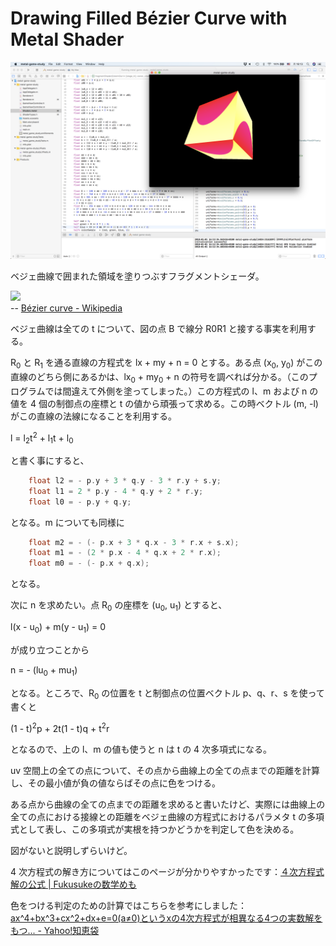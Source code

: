 # Drawing Filled Bézier Curve with Metal Shader

![](https://github.com/torus/metal-study/raw/master/metal-bezier.png)

ベジェ曲線で囲まれた領域を塗りつぶすフラグメントシェーダ。

![](https://upload.wikimedia.org/wikipedia/commons/8/89/Bézier_3_big.svg)\
-- [Bézier curve - Wikipedia](https://en.wikipedia.org/wiki/B%C3%A9zier_curve)

ベジェ曲線は全ての t について、図の点 B で線分 R0R1 と接する事実を利用する。

R<sub>0</sub> と R<sub>1</sub> を通る直線の方程式を lx + my + n = 0 とする。ある点 (x<sub>0</sub>, y<sub>0</sub>) がこの直線のどちら側にあるかは、lx<sub>0</sub> + my<sub>0</sub> + n の符号を調べれば分かる。（このプログラムでは間違えて外側を塗ってしまった。）この方程式の l、m および n の値を 4 個の制御点の座標と t の値から頑張って求める。この時ベクトル (m, -l) がこの直線の法線になることを利用する。

l = l<sub>2</sub>t<sup>2</sup> + l<sub>1</sub>t + l<sub>0</sub>

と書く事にすると、

```c++
    float l2 = - p.y + 3 * q.y - 3 * r.y + s.y;
    float l1 = 2 * p.y - 4 * q.y + 2 * r.y;
    float l0 = - p.y + q.y;
```

となる。m についても同様に

```c++
    float m2 = - (- p.x + 3 * q.x - 3 * r.x + s.x);
    float m1 = - (2 * p.x - 4 * q.x + 2 * r.x);
    float m0 = - (- p.x + q.x);
```

となる。

次に n を求めたい。点 R<sub>0</sub> の座標を (u<sub>0</sub>, u<sub>1</sub>) とすると、

l(x - u<sub>0</sub>) + m(y - u<sub>1</sub>) = 0

が成り立つことから

n = - (lu<sub>0</sub> + mu<sub>1</sub>)

となる。ところで、R<sub>0</sub> の位置を t と制御点の位置ベクトル p、q、r、s を使って書くと

(1 - t)<sup>2</sup>p + 2t(1 - t)q + t<sup>2</sup>r

となるので、上の l、m の値も使うと n は t の 4 次多項式になる。

uv 空間上の全ての点について、その点から曲線上の全ての点までの距離を計算し、その最小値が負の値ならばその点に色をつける。

ある点から曲線の全ての点までの距離を求めると書いたけど、実際には曲線上の全ての点における接線との距離をベジェ曲線の方程式におけるパラメタ t の多項式として表し、この多項式が実根を持つかどうかを判定して色を決める。

図がないと説明しずらいけど。

4 次方程式の解き方についてはこのページが分かりやすかったです：[４次方程式解の公式 | Fukusukeの数学めも](http://mathsuke.mods.jp/ferrari_formula/)

色をつける判定のための計算ではこちらを参考にしました：[ax^4+bx^3+cx^2+dx+e=0(a≠0)というxの4次方程式が相異なる4つの実数解をもつ... - Yahoo!知恵袋](https://detail.chiebukuro.yahoo.co.jp/qa/question_detail/q12120530007)


